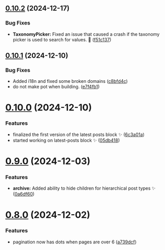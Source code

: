 ## [0.10.2](https://github.com/JCO-Digital/jcore-dynamic-archive/compare/v0.10.1...v0.10.2) (2024-12-17)


### Bug Fixes

* **TaxonomyPicker:** Fixed an issue that caused a crash if the taxonomy picker is used to search for values. 🐛 ([f51c137](https://github.com/JCO-Digital/jcore-dynamic-archive/commit/f51c13778a5a6efa519e525243264f2cc080f12b))



## [0.10.1](https://github.com/JCO-Digital/jcore-dynamic-archive/compare/v0.10.0...v0.10.1) (2024-12-10)


### Bug Fixes

* Added i18n and fixed some broken domains ([c8bfd4c](https://github.com/JCO-Digital/jcore-dynamic-archive/commit/c8bfd4cc7d10a778c11b02ccda79273032faabdc))
* do not make pot when building. ([e7f4fb1](https://github.com/JCO-Digital/jcore-dynamic-archive/commit/e7f4fb12349c4f4eaf1f280148866e54e754002d))



# [0.10.0](https://github.com/JCO-Digital/jcore-dynamic-archive/compare/v0.9.0...v0.10.0) (2024-12-10)


### Features

* finalized the first version of the latest posts block ✨ ([6c3a01a](https://github.com/JCO-Digital/jcore-dynamic-archive/commit/6c3a01ab254dc85c4ee769c41ce48a030bebd560))
* started working on latest-posts block :sparkles: ([05db418](https://github.com/JCO-Digital/jcore-dynamic-archive/commit/05db41859786b26bfe508da6416fde315fc2e00a))



# [0.9.0](https://github.com/JCO-Digital/jcore-dynamic-archive/compare/v0.8.0...v0.9.0) (2024-12-03)


### Features

* **archive:** Added ability to hide children for hierarchical post types :sparkles: ([0a6df60](https://github.com/JCO-Digital/jcore-dynamic-archive/commit/0a6df60bb0f540e77f3487d4e13ec3d750ec2614))



# [0.8.0](https://github.com/JCO-Digital/jcore-dynamic-archive/compare/v0.7.2...v0.8.0) (2024-12-02)


### Features

* pagination now has dots when pages are over 6 ([a739dcf](https://github.com/JCO-Digital/jcore-dynamic-archive/commit/a739dcfe4dba16e2549bd800f151309a7f352c17))



